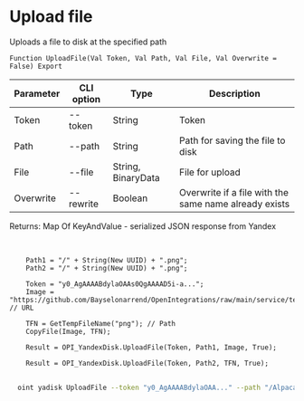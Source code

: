 ﻿---
sidebar_position: 10
---

# Upload file
 Uploads a file to disk at the specified path



`Function UploadFile(Val Token, Val Path, Val File, Val Overwrite = False) Export`

  | Parameter | CLI option | Type | Description |
  |-|-|-|-|
  | Token | --token | String | Token |
  | Path | --path | String | Path for saving the file to disk |
  | File | --file | String, BinaryData | File for upload |
  | Overwrite | --rewrite | Boolean | Overwrite if a file with the same name already exists |

  
  Returns:  Map Of KeyAndValue - serialized JSON response from Yandex

<br/>




```bsl title="Code example"
    Path1 = "/" + String(New UUID) + ".png";
    Path2 = "/" + String(New UUID) + ".png";

    Token = "y0_AgAAAABdylaOAAs0QgAAAAD5i-a...";
    Image = "https://github.com/Bayselonarrend/OpenIntegrations/raw/main/service/test_data/picture.jpg"; // URL

    TFN = GetTempFileName("png"); // Path
    CopyFile(Image, TFN);

    Result = OPI_YandexDisk.UploadFile(Token, Path1, Image, True);

    Result = OPI_YandexDisk.UploadFile(Token, Path2, TFN, True);
```



```sh title="CLI command example"
    
  oint yadisk UploadFile --token "y0_AgAAAABdylaOAA..." --path "/AlpacaInFile.png" --file "C:\logo.png" --rewrite %rewrite%

```

```json title="Result"

```
